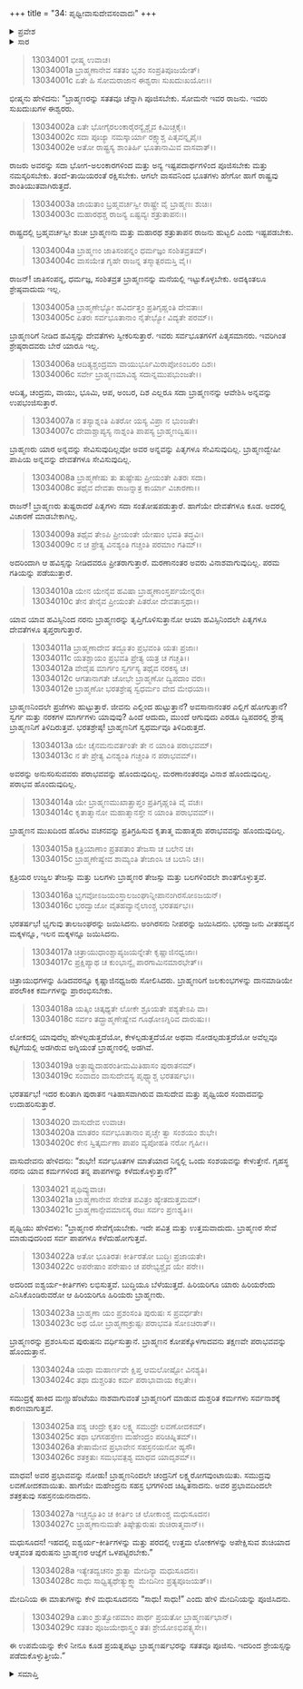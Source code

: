 +++
title = "34: ಪೃಥ್ವೀವಾಸುದೇವಸಂವಾದಃ"
+++

<details><summary>ಪ್ರವೇಶ</summary>


।।   ಓಂ ಓಂ ನಮೋ ನಾರಾಯಣಾಯ।।   ಶ್ರೀ ವೇದವ್ಯಾಸಾಯ ನಮಃ ।।

ಶ್ರೀ ಕೃಷ್ಣದ್ವೈಪಾಯನ ವೇದವ್ಯಾಸ ವಿರಚಿತ  

**ಶ್ರೀ ಮಹಾಭಾರತ**

**ಅನುಶಾಸನ ಪರ್ವ**

**ದಾನಧರ್ಮ ಪರ್ವ**

**ಅಧ್ಯಾಯ 34**


</details>

<details><summary>ಸಾರ</summary>

ಬ್ರಾಹ್ಮಣರ ಪ್ರಶಂಸೆಯನ್ನು ಮುಂದುವರಿಸಿ (1-18) ಭೀಷ್ಮನು ವಾಸುದೇವ-ಪೃಥ್ವಿಯರ ಸಂವಾದವನ್ನು ಉದಾಹರಿಸಿದುದು (19-29).


</details>


> 13034001 ಭೀಷ್ಮ ಉವಾಚ।  
13034001a ಬ್ರಾಹ್ಮಣಾನೇವ ಸತತಂ ಭೃಶಂ ಸಂಪ್ರತಿಪೂಜಯೇತ್।  
13034001c ಏತೇ ಹಿ ಸೋಮರಾಜಾನ ಈಶ್ವರಾಃ ಸುಖದುಃಖಯೋಃ।।

ಭೀಷ್ಮನು ಹೇಳಿದನು: “ಬ್ರಾಹ್ಮಣರನ್ನು ಸತತವೂ ಚೆನ್ನಾಗಿ ಪೂಜಿಸಬೇಕು. ಸೋಮನೇ ಇವರ ರಾಜನು. ಇವರು ಸುಖದುಃಖಗಳ ಈಶ್ವರರು.

> 13034002a ಏತೇ ಭೋಗೈರಲಂಕಾರೈರನ್ಯೈಶ್ಚೈವ ಕಿಮಿಚ್ಚಕೈಃ।  
13034002c ಸದಾ ಪೂಜ್ಯಾ ನಮಸ್ಕಾರ್ಯಾ ರಕ್ಷ್ಯಾಶ್ಚ ಪಿತೃವನ್ನೃಪೈಃ।  
13034002e ಅತೋ ರಾಷ್ಟ್ರಸ್ಯ ಶಾಂತಿರ್ಹಿ ಭೂತಾನಾಮಿವ ವಾಸವಾತ್।।

ರಾಜರು ಅವರನ್ನು ಸದಾ ಭೋಗ-ಅಲಂಕಾರಗಳಿಂದ ಮತ್ತು ಅನ್ಯ ಇಷ್ಟಪದಾರ್ಥಗಳಿಂದ ಪೂಜಿಸಬೇಕು ಮತ್ತು ನಮಸ್ಕರಿಸಬೇಕು. ತಂದೆ-ತಾಯಿಯರಂತೆ ರಕ್ಷಿಸಬೇಕು. ಆಗಲೇ ವಾಸವನಿಂದ ಭೂತಗಳು ಹೇಗೋ ಹಾಗೆ ರಾಷ್ಟ್ರವು ಶಾಂತಿಯುತವಾಗಿರುತ್ತದೆ.

> 13034003a ಜಾಯತಾಂ ಬ್ರಹ್ಮವರ್ಚಸ್ವೀ ರಾಷ್ಟ್ರೇ ವೈ ಬ್ರಾಹ್ಮಣಃ ಶುಚಿಃ।  
13034003c ಮಹಾರಥಶ್ಚ ರಾಜನ್ಯ ಏಷ್ಟವ್ಯಃ ಶತ್ರುತಾಪನಃ।।

ರಾಷ್ಟ್ರದಲ್ಲಿ ಬ್ರಹ್ಮವರ್ಚಸ್ವೀ ಶುಚೀ ಬ್ರಾಹ್ಮಣನು ಮತ್ತು ಮಹಾರಥ ಶತ್ರುತಾಪನ ರಾಜನು ಹುಟ್ಟಲಿ ಎಂದು ಇಷ್ಟಪಡಬೇಕು.

> 13034004a ಬ್ರಾಹ್ಮಣಂ ಜಾತಿಸಂಪನ್ನಂ ಧರ್ಮಜ್ಞಂ ಸಂಶಿತವ್ರತಮ್।  
13034004c ವಾಸಯೇತ ಗೃಹೇ ರಾಜನ್ನ ತಸ್ಮಾತ್ಪರಮಸ್ತಿ ವೈ।।

ರಾಜನ್! ಜಾತಿಸಂಪನ್ನ, ಧರ್ಮಜ್ಞ, ಸಂಶಿತವ್ರತ ಬ್ರಾಹ್ಮಣನನ್ನು ಮನೆಯಲ್ಲಿ ಇಟ್ಟುಕೊಳ್ಳಬೇಕು. ಅದಕ್ಕಿಂತಲೂ ಶ್ರೇಷ್ಠವಾದುದು ಇಲ್ಲ.

> 13034005a ಬ್ರಾಹ್ಮಣೇಭ್ಯೋ ಹವಿರ್ದತ್ತಂ ಪ್ರತಿಗೃಹ್ಣಂತಿ ದೇವತಾಃ।  
13034005c ಪಿತರಃ ಸರ್ವಭೂತಾನಾಂ ನೈತೇಭ್ಯೋ ವಿದ್ಯತೇ ಪರಮ್।।

ಬ್ರಾಹ್ಮಣರಿಗೆ ನೀಡಿದ ಹವಿಸ್ಸನ್ನು ದೇವತೆಗಳು ಸ್ವೀಕರಿಸುತ್ತಾರೆ. ಇವರು ಸರ್ವಭೂತಗಳಿಗೆ ಪಿತೃಸಮಾನರು. ಇವರಿಗಿಂತ ಶ್ರೇಷ್ಠರಾದವರು ಬೇರೆ ಯಾರೂ ಇಲ್ಲ.

> 13034006a ಆದಿತ್ಯಶ್ಚಂದ್ರಮಾ ವಾಯುರ್ಭೂಮಿರಾಪೋಽಂಬರಂ ದಿಶಃ।  
13034006c ಸರ್ವೇ ಬ್ರಾಹ್ಮಣಮಾವಿಶ್ಯ ಸದಾನ್ನಮುಪಭುಂಜತೇ।।

ಆದಿತ್ಯ, ಚಂದ್ರಮ, ವಾಯು, ಭೂಮಿ, ಆಪ, ಅಂಬರ, ದಿಶ ಎಲ್ಲರೂ ಸದಾ ಬ್ರಾಹ್ಮಣನನ್ನು ಆವೇಶಿಸಿ ಅನ್ನವನ್ನು ಉಪಭಂಜಿಸುತ್ತಾರೆ.

> 13034007a ನ ತಸ್ಯಾಶ್ನಂತಿ ಪಿತರೋ ಯಸ್ಯ ವಿಪ್ರಾ ನ ಭುಂಜತೇ।  
13034007c ದೇವಾಶ್ಚಾಪ್ಯಸ್ಯ ನಾಶ್ನಂತಿ ಪಾಪಸ್ಯ ಬ್ರಾಹ್ಮಣದ್ವಿಷಃ।।

ಬ್ರಾಹ್ಮಣರು ಯಾರ ಅನ್ನವನ್ನು ಸೇವಿಸುವುದಿಲ್ಲವೋ ಅವರ ಅನ್ನವನ್ನು ಪಿತೃಗಳೂ ಸೇವಿಸುವುದಿಲ್ಲ. ಬ್ರಾಹ್ಮಣದ್ವೇಷೀ ಪಾಪಿಯ ಅನ್ನವನ್ನು ದೇವತೆಗಳೂ ಸೇವಿಸುವುದಿಲ್ಲ.

> 13034008a ಬ್ರಾಹ್ಮಣೇಷು ತು ತುಷ್ಟೇಷು ಪ್ರೀಯಂತೇ ಪಿತರಃ ಸದಾ।  
13034008c ತಥೈವ ದೇವತಾ ರಾಜನ್ನಾತ್ರ ಕಾರ್ಯಾ ವಿಚಾರಣಾ।।

ರಾಜನ್! ಬ್ರಾಹ್ಮಣರು ತುಷ್ಟರಾದರೆ ಪಿತೃಗಳು ಸದಾ ಸಂತೋಷಪಡುತ್ತಾರೆ. ಹಾಗೆಯೇ ದೇವತೆಗಳೂ ಕೂಡ. ಅದರಲ್ಲಿ ವಿಚಾರಣೆ ಮಾಡಬೇಕಾಗಿಲ್ಲ.

> 13034009a ತಥೈವ ತೇಽಪಿ ಪ್ರೀಯಂತೇ ಯೇಷಾಂ ಭವತಿ ತದ್ಧವಿಃ।  
13034009c ನ ಚ ಪ್ರೇತ್ಯ ವಿನಶ್ಯಂತಿ ಗಚ್ಚಂತಿ ಪರಮಾಂ ಗತಿಮ್।।

ಅದರಿಂದಾಗಿ ಆ ಹವಿಸ್ಸನ್ನು ನೀಡಿದವರೂ ಪ್ರೀತರಾಗುತ್ತಾರೆ. ಮರಣಾನಂತರ ಅವರು ವಿನಾಶವಾಗುವುದಿಲ್ಲ. ಪರಮ ಗತಿಯನ್ನು ಪಡೆಯುತ್ತಾರೆ.

> 13034010a ಯೇನ ಯೇನೈವ ಹವಿಷಾ ಬ್ರಾಹ್ಮಣಾಂಸ್ತರ್ಪಯೇನ್ನರಃ।  
13034010c ತೇನ ತೇನೈವ ಪ್ರೀಯಂತೇ ಪಿತರೋ ದೇವತಾಸ್ತಥಾ।।

ಯಾವ ಯಾವ ಹವಿಸ್ಸಿನಿಂದ ನರನು ಬ್ರಾಹ್ಮಣರನ್ನು ತೃಪ್ತಿಗೊಳಿಸುತ್ತಾನೋ ಆಯಾ ಹವಿಸ್ಸಿನಿಂದಲೇ ಪಿತೃಗಳೂ ದೇವತೆಗಳೂ ತೃಪ್ತರಾಗುತ್ತಾರೆ.

> 13034011a ಬ್ರಾಹ್ಮಣಾದೇವ ತದ್ಭೂತಂ ಪ್ರಭವಂತಿ ಯತಃ ಪ್ರಜಾಃ।  
13034011c ಯತಶ್ಚಾಯಂ ಪ್ರಭವತಿ ಪ್ರೇತ್ಯ ಯತ್ರ ಚ ಗಚ್ಚತಿ।।  
13034012a ವೇದೈಷ ಮಾರ್ಗಂ ಸ್ವರ್ಗಸ್ಯ ತಥೈವ ನರಕಸ್ಯ ಚ।  
13034012c ಆಗತಾನಾಗತೇ ಚೋಭೇ ಬ್ರಾಹ್ಮಣೋ ದ್ವಿಪದಾಂ ವರಃ।  
13034012e ಬ್ರಾಹ್ಮಣೋ ಭರತಶ್ರೇಷ್ಠ ಸ್ವಧರ್ಮಂ ವೇದ ಮೇಧಯಾ।।

ಬ್ರಾಹ್ಮಣನಿಂದಲೇ ಪ್ರಜೆಗಳು ಹುಟ್ಟುತ್ತಾರೆ. ಜೀವನು ಎಲ್ಲಿಂದ ಹುಟ್ಟುತ್ತಾನೆ? ಅವಸಾನಾನಂತರ ಎಲ್ಲಿಗೆ ಹೋಗುತ್ತಾನೆ? ಸ್ವರ್ಗ ಮತ್ತು ನರಕಗಳ ಮಾರ್ಗಗಳು ಯಾವುವು? ಹಿಂದೆ ಆದುದು, ಮುಂದೆ ಆಗುವುದು ಎರಡೂ ದ್ವಿಪದರಲ್ಲಿ ಶ್ರೇಷ್ಠ ಬ್ರಾಹ್ಮಣನಿಗೆ ತಿಳಿದಿರುತ್ತವೆ. ಭರತಶ್ರೇಷ್ಠ! ಬ್ರಾಹ್ಮಣನಿಗೆ ಸ್ವಧರ್ಮವೂ ತಿಳಿದಿರುತ್ತದೆ.

> 13034013a ಯೇ ಚೈನಮನುವರ್ತಂತೇ ತೇ ನ ಯಾಂತಿ ಪರಾಭವಮ್।  
13034013c ನ ತೇ ಪ್ರೇತ್ಯ ವಿನಶ್ಯಂತಿ ಗಚ್ಚಂತಿ ನ ಪರಾಭವಮ್।।

ಅವರನ್ನು ಅನುಸರಿಸುವವರು ಪರಾಭವವನ್ನು ಹೊಂದುವುದಿಲ್ಲ. ಮರಣಾನಂತರವೂ ವಿನಾಶ ಹೊಂದುವುದಿಲ್ಲ. ಪರಾಭವ ಹೊಂದುವುದಿಲ್ಲ.

> 13034014a ಯೇ ಬ್ರಾಹ್ಮಣಮುಖಾತ್ಪ್ರಾಪ್ತಂ ಪ್ರತಿಗೃಹ್ಣಂತಿ ವೈ ವಚಃ।  
13034014c ಕೃತಾತ್ಮಾನೋ ಮಹಾತ್ಮಾನಸ್ತೇ ನ ಯಾಂತಿ ಪರಾಭವಮ್।।

ಬ್ರಾಹ್ಮಣನ ಮುಖದಿಂದ ಹೊರಟ ವಚನವನ್ನು ಪ್ರತಿಗ್ರಹಿಸುವ ಕೃತಾತ್ಮ ಮಹಾತ್ಮರು ಪರಾಭವವನ್ನು ಹೊಂದುವುದಿಲ್ಲ.

> 13034015a ಕ್ಷತ್ರಿಯಾಣಾಂ ಪ್ರತಪತಾಂ ತೇಜಸಾ ಚ ಬಲೇನ ಚ।  
13034015c ಬ್ರಾಹ್ಮಣೇಷ್ವೇವ ಶಾಮ್ಯಂತಿ ತೇಜಾಂಸಿ ಚ ಬಲಾನಿ ಚ।।

ಕ್ಷತ್ರಿಯರ ಉಜ್ವಲ ತೇಜಸ್ಸು ಮತ್ತು ಬಲಗಳು ಬ್ರಾಹ್ಮಣರ ತೇಜಸ್ಸು ಮತ್ತು ಬಲಗಳಿಂದಲೇ ಶಾಂತಗೊಳ್ಳುತ್ತವೆ.

> 13034016a ಭೃಗವೋಽಜಯಂಸ್ತಾಲಜಂಘಾನ್ನೀಪಾನಂಗಿರಸೋಽಜಯನ್।  
13034016c ಭರದ್ವಾಜೋ ವೈತಹವ್ಯಾನೈಲಾಂಶ್ಚ ಭರತರ್ಷಭ।।

ಭರತರ್ಷಭ! ಭೃಗುವು ತಾಲಜಂಘರನ್ನು ಜಯಿಸಿದನು. ಅಂಗಿರಸನು ನೀಪರನ್ನು ಜಯಿಸಿದನು. ಭರದ್ವಾಜನು ವೀತಹವ್ಯನ ಮಕ್ಕಳನ್ನೂ, ಇಲನ ಮಕ್ಕಳನ್ನೂ ಜಯಿಸಿದನು.

> 13034017a ಚಿತ್ರಾಯುಧಾಂಶ್ಚಾಪ್ಯಜಯನ್ನೇತೇ ಕೃಷ್ಣಾಜಿನಧ್ವಜಾಃ।  
13034017c ಪ್ರಕ್ಷಿಪ್ಯಾಥ ಚ ಕುಂಭಾನ್ವೈ ಪಾರಗಾಮಿನಮಾರಭೇತ್।।

ಚಿತ್ರಾಯುಧಗಳನ್ನು ಹಿಡಿದವರನ್ನೂ ಕೃಷ್ಣಾಜಿನಧ್ವಜರು ಸೋಲಿಸಿದರು. ಬ್ರಾಹ್ಮಣರಿಗೆ ಜಲಕುಂಭಗಳನ್ನು ದಾನಮಾಡಿಯೇ ಪರಲೌಕಿಕ ಕರ್ಮಗಳನ್ನು ಪ್ರಾರಂಭಿಸಬೇಕು.

> 13034018a ಯತ್ಕಿಂ ಚಿತ್ಕಥ್ಯತೇ ಲೋಕೇ ಶ್ರೂಯತೇ ಪಶ್ಯತೇಽಪಿ ವಾ।  
13034018c ಸರ್ವಂ ತದ್ಬ್ರಾಹ್ಮಣೇಷ್ವೇವ ಗೂಢೋಽಗ್ನಿರಿವ ದಾರುಷು।।

ಲೋಕದಲ್ಲಿ ಯಾವುದೆಲ್ಲ ಹೇಳಲ್ಪಡುತ್ತದೆಯೋ, ಕೇಳಲ್ಪಡುತ್ತದೆಯೋ ಅಥವಾ ನೋಡಲ್ಪಡುತ್ತದೆಯೋ ಅವೆಲ್ಲವೂ ಕಟ್ಟಿಗೆಯಲ್ಲಿ ಅಡಗಿರುವ ಅಗ್ನಿಯಂತೆ ಬ್ರಾಹ್ಮಣರಲ್ಲಿ ಅಡಗಿವೆ.

> 13034019a ಅತ್ರಾಪ್ಯುದಾಹರಂತೀಮಮಿತಿಹಾಸಂ ಪುರಾತನಮ್।  
13034019c ಸಂವಾದಂ ವಾಸುದೇವಸ್ಯ ಪೃಥ್ವ್ಯಾಶ್ಚ ಭರತರ್ಷಭ।।

ಭರತರ್ಷಭ! ಇದರ ಕುರಿತಾಗಿ ಪುರಾತನ ಇತಿಹಾಸವಾಗಿರುವ ವಾಸುದೇವ ಮತ್ತು ಪೃಥ್ವಿಯರ ಸಂವಾದವನ್ನು ಉದಾಹರಿಸುತ್ತಾರೆ.

> 13034020 ವಾಸುದೇವ ಉವಾಚ।  
13034020a ಮಾತರಂ ಸರ್ವಭೂತಾನಾಂ ಪೃಚ್ಚೇ ತ್ವಾ ಸಂಶಯಂ ಶುಭೇ।  
13034020c ಕೇನ ಸ್ವಿತ್ಕರ್ಮಣಾ ಪಾಪಂ ವ್ಯಪೋಹತಿ ನರೋ ಗೃಹೀ।।

ವಾಸುದೇವನು ಹೇಳಿದನು: “ಶುಭೇ! ಸರ್ವಭೂತಗಳ ಮಾತೆಯಾದ
ನಿನ್ನಲ್ಲಿ ಒಂದು ಸಂಶಯವನ್ನು ಕೇಳುತ್ತೇನೆ. ಗೃಹಸ್ಥ ನರನು ಯಾವ ಕರ್ಮಗಳಿಂದ ತನ್ನ ಪಾಪಗಳನ್ನು ಕಳೆದುಕೊಳ್ಳುತ್ತಾನೆ?”

> 13034021 ಪೃಥಿವ್ಯುವಾಚ।  
13034021a ಬ್ರಾಹ್ಮಣಾನೇವ ಸೇವೇತ ಪವಿತ್ರಂ ಹ್ಯೇತದುತ್ತಮಮ್।  
13034021c ಬ್ರಾಹ್ಮಣಾನ್ಸೇವಮಾನಸ್ಯ ರಜಃ ಸರ್ವಂ ಪ್ರಣಶ್ಯತಿ।।

ಪೃಥ್ವಿಯು ಹೇಳಿದಳು: “ಬ್ರಾಹ್ಮಣರ ಸೇವೆಗೈಯಬೇಕು. ಇದೇ ಪವಿತ್ರ ಮತ್ತು ಉತ್ತಮವಾದುದು. ಬ್ರಾಹ್ಮಣರ ಸೇವೆ ಮಾಡುವುದರಿಂದ ಸರ್ವ ಪಾಪಗಳೂ ಕಳೆದುಹೋಗುತ್ತವೆ.

> 13034022a ಅತೋ ಭೂತಿರತಃ ಕೀರ್ತಿರತೋ ಬುದ್ಧಿಃ ಪ್ರಜಾಯತೇ।  
13034022c ಅಪರೇಷಾಂ ಪರೇಷಾಂ ಚ ಪರೇಭ್ಯಶ್ಚೈವ ಯೇ ಪರೇ।।

ಅದರಿಂದ ಐಶ್ವರ್ಯ-ಕೀರ್ತಿಗಳು ಲಭಿಸುತ್ತವೆ. ಬುದ್ಧಿಯೂ ಬೆಳೆಯುತ್ತದೆ. ಹಿರಿಯರಿಗೂ ಯಾರು ಹಿರಿಯರೆಂದು ಎನಿಸಿಕೊಂಡಿರುವರೋ ಆ ಹಿರಿಯರಿಗೂ ಹಿರಿಯರು ಬ್ರಾಹ್ಮಣರು.

> 13034023a ಬ್ರಾಹ್ಮಣಾ ಯಂ ಪ್ರಶಂಸಂತಿ ಪುರುಷಃ ಸ ಪ್ರವರ್ಧತೇ।  
13034023c ಅಥ ಯೋ ಬ್ರಾಹ್ಮಣಾಕ್ರುಷ್ಟಃ ಪರಾಭವತಿ ಸೋಽಚಿರಾತ್।।

ಬ್ರಾಹ್ಮಣರನ್ನು ಪ್ರಶಂಸಿಸುವ ಪುರುಷನು ವರ್ಧಿಸುತ್ತಾನೆ. ಬ್ರಾಹ್ಮಣನ ಕೋಪಕ್ಕೊಳಗಾದವನು ತಕ್ಷಣವೇ ಪರಾಭವವನ್ನು ಹೊಂದುತ್ತಾನೆ.

> 13034024a ಯಥಾ ಮಹಾರ್ಣವೇ ಕ್ಷಿಪ್ತ ಆಮಲೋಷ್ಟೋ ವಿನಶ್ಯತಿ।  
13034024c ತಥಾ ದುಶ್ಚರಿತಂ ಕರ್ಮ ಪರಾಭಾವಾಯ ಕಲ್ಪತೇ।।

ಸಮುದ್ರಕ್ಕೆ ಹಾಕಿದ ಮಣ್ಣುಹೆಂಟೆಯು ನಾಶವಾಗುವಂತೆ ಬ್ರಾಹ್ಮಣರಿಗೆ ಮಾಡುವ ದುಶ್ಚರಿತ ಕರ್ಮಗಳು ಸರ್ವನಾಶಕ್ಕೆ ಕಾರಣವಾಗುತ್ತವೆ.

> 13034025a ಪಶ್ಯ ಚಂದ್ರೇ ಕೃತಂ ಲಕ್ಷ್ಮ ಸಮುದ್ರೇ ಲವಣೋದಕಮ್।  
13034025c ತಥಾ ಭಗಸಹಸ್ರೇಣ ಮಹೇಂದ್ರಂ ಪರಿಚಿಹ್ನಿತಮ್।।  
13034026a ತೇಷಾಮೇವ ಪ್ರಭಾವೇನ ಸಹಸ್ರನಯನೋ ಹ್ಯಸೌ।  
13034026c ಶತಕ್ರತುಃ ಸಮಭವತ್ಪಶ್ಯ ಮಾಧವ ಯಾದೃಶಮ್।।

ಮಾಧವ! ಅವರ ಪ್ರಭಾವವನ್ನು ನೋಡು! ಬ್ರಾಹ್ಮಣನಿಂದಲೇ ಚಂದ್ರನಿಗೆ ಲಕ್ಷ್ಮರೋಗವುಂಟಾಯಿತು. ಸಮುದ್ರವು ಲವಣೋದಕವಾಯಿತು. ಹಾಗೆಯೇ ಮಹೇಂದ್ರನು ಸಹಸ್ರ ಭಗಗಳಿಂದ ಚಿಹ್ನಿತನಾದನು. ಅವರ ಪ್ರಭಾವದಿಂದಲೇ ಶತಕ್ರತುವು ಸಹಸ್ರನಯನನಾದನು.

> 13034027a ಇಚ್ಚನ್ಭೂತಿಂ ಚ ಕೀರ್ತಿಂ ಚ ಲೋಕಾಂಶ್ಚ ಮಧುಸೂದನ।  
13034027c ಬ್ರಾಹ್ಮಣಾನುಮತೇ ತಿಷ್ಠೇತ್ಪುರುಷಃ ಶುಚಿರಾತ್ಮವಾನ್।।

ಮಧುಸೂದನ! ಇಹದಲ್ಲಿ ಐಶ್ವರ್ಯ-ಕೀರ್ತಿಗಳನ್ನು ಮತ್ತು ಪರದಲ್ಲಿ ಉತ್ತಮ ಲೋಕಗಳನ್ನು ಅಪೇಕ್ಷಿಸುವ ಶುಚಿಯಾದ ಆತ್ಮವಂತ ಪುರುಷನು ಬ್ರಾಹ್ಮಣರ ಆಜ್ಞೆಗೆ ಒಳಪಟ್ಟಿರಬೇಕು.”

> 13034028a ಇತ್ಯೇತದ್ವಚನಂ ಶ್ರುತ್ವಾ ಮೇದಿನ್ಯಾ ಮಧುಸೂದನಃ।  
13034028c ಸಾಧು ಸಾಧ್ವಿತ್ಯಥೇತ್ಯುಕ್ತ್ವಾ ಮೇದಿನೀಂ ಪ್ರತ್ಯಪೂಜಯತ್।।

ಮೇದಿನಿಯ ಈ ಮಾತುಗಳನ್ನು ಕೇಳಿ ಮಧುಸೂದನನು “ಸಾಧು! ಸಾಧು!” ಎಂದು ಹೇಳಿ ಮೇದಿನಿಯನ್ನು ಪೂಜಿಸಿದನು.

> 13034029a ಏತಾಂ ಶ್ರುತ್ವೋಪಮಾಂ ಪಾರ್ಥ ಪ್ರಯತೋ ಬ್ರಾಹ್ಮಣರ್ಷಭಾನ್।  
13034029c ಸತತಂ ಪೂಜಯೇಥಾಸ್ತ್ವಂ ತತಃ ಶ್ರೇಯೋಽಭಿಪತ್ಸ್ಯಸೇ।।

ಈ ಉಪಮೆಯನ್ನು ಕೇಳಿ ನೀನೂ ಕೂಡ ಪ್ರಯತ್ನಪಟ್ಟು ಬ್ರಾಹ್ಮಣರ್ಷಭರನ್ನು ಸತತವೂ ಪೂಜಿಸು. ಇದರಿಂದ ಶ್ರೇಯಸ್ಸನ್ನು ಪಡೆದುಕೊಳ್ಳುತ್ತೀಯೆ.”


<details><summary>ಸಮಾಪ್ತಿ</summary>

ಇತಿ ಶ್ರೀಮಹಾಭಾರತೇ ಅನುಶಾಸನ ಪರ್ವಣಿ ದಾನಧರ್ಮ ಪರ್ವಣಿ ಪೃಥ್ವೀವಾಸುದೇವಸಂವಾದೇ ಚತುಸ್ತ್ರಿಂಶೋಽಧ್ಯಾಯಃ।।  
ಇದು ಶ್ರೀಮಹಾಭಾರತದಲ್ಲಿ ಅನುಶಾಸನ ಪರ್ವದಲ್ಲಿ ದಾನಧರ್ಮ ಪರ್ವದಲ್ಲಿ ಪೃಥ್ವೀವಾಸುದೇವಸಂವಾದ ಎನ್ನುವ ಮೂವತ್ನಾಲ್ಕನೇ ಅಧ್ಯಾಯವು.



</details>

